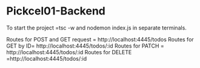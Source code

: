 # Pickcel01-Backend

To start the project =tsc -w and nodemon index.js in separate terminals.

Routes for POST and GET request = http://localhost:4445/todos
Routes for GET by ID= http://localhost:4445/todos/:id
Routes for PATCH = http://localhost:4445/todos/:id
Routes for DELETE =http://localhost:4445/todos/:id
